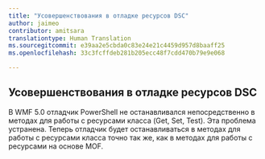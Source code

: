 ```yaml
---
title: "Усовершенствования в отладке ресурсов DSC"
author: jaimeo
contributor: amitsara
translationtype: Human Translation
ms.sourcegitcommit: e39aa2e5cbda0c83e24e21c4459d957d8baaff25
ms.openlocfilehash: 33c3fcffdeb281b205ecc48f7cdd470b79e9e068

---
```



## Усовершенствования в отладке ресурсов DSC

В WMF 5.0 отладчик PowerShell не останавливался непосредственно в методах для работы с ресурсами класса (Get, Set, Test).
Эта проблема устранена. Теперь отладчик будет останавливаться в методах для работы с ресурсами класса точно так же, как в методах для работы с ресурсами на основе MOF.



<!--HONumber=Aug16_HO3-->


